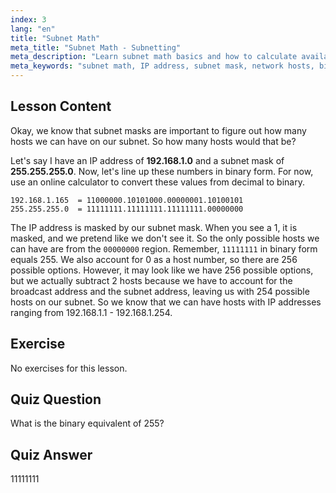 ```yaml
---
index: 3
lang: "en"
title: "Subnet Math"
meta_title: "Subnet Math - Subnetting"
meta_description: "Learn subnet math basics and how to calculate available hosts on a network. Understand IP addressing and subnet masks for beginners. Start your Linux journey!"
meta_keywords: "subnet math, IP address, subnet mask, network hosts, binary, Linux networking, beginner tutorial, guide"
---
```


## Lesson Content

Okay, we know that subnet masks are important to figure out how many hosts we can have on our subnet. So how many hosts would that be?

Let's say I have an IP address of **192.168.1.0** and a subnet mask of **255.255.255.0**. Now, let's line up these numbers in binary form. For now, use an online calculator to convert these values from decimal to binary.

```
192.168.1.165  = 11000000.10101000.00000001.10100101
255.255.255.0  = 11111111.11111111.11111111.00000000
```

The IP address is masked by our subnet mask. When you see a 1, it is masked, and we pretend like we don't see it. So the only possible hosts we can have are from the `00000000` region. Remember, `11111111` in binary form equals 255. We also account for 0 as a host number, so there are 256 possible options. However, it may look like we have 256 possible options, but we actually subtract 2 hosts because we have to account for the broadcast address and the subnet address, leaving us with 254 possible hosts on our subnet. So we know that we can have hosts with IP addresses ranging from 192.168.1.1 - 192.168.1.254.

## Exercise

No exercises for this lesson.

## Quiz Question

What is the binary equivalent of 255?

## Quiz Answer

11111111

